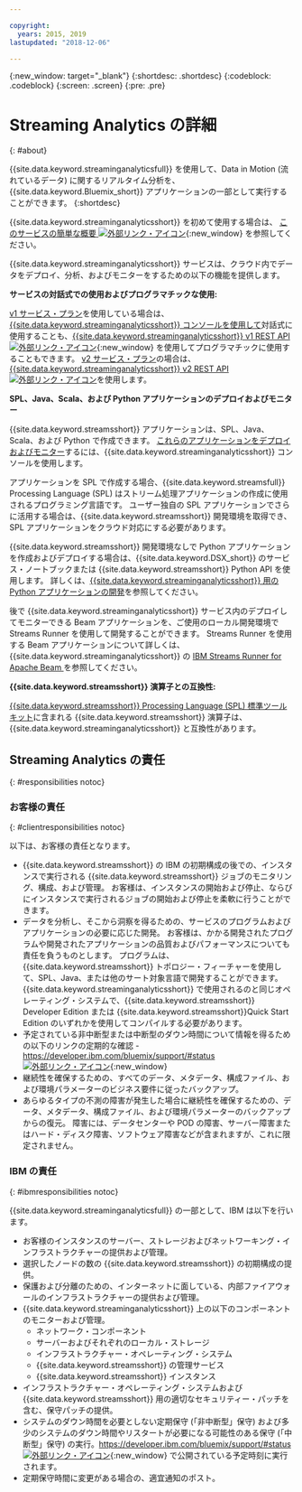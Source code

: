 ```yaml
---

copyright:
  years: 2015, 2019
lastupdated: "2018-12-06"

---
```


<!-- Attribute definitions -->
{:new_window: target="_blank"}
{:shortdesc: .shortdesc}
{:codeblock: .codeblock}
{:screen: .screen}
{:pre: .pre}

# Streaming Analytics の詳細
{: #about}

{{site.data.keyword.streaminganalyticsfull}} を使用して、Data in Motion (流れているデータ) に関するリアルタイム分析を、{{site.data.keyword.Bluemix_short}} アプリケーションの一部として実行することができます。
{:shortdesc}

{{site.data.keyword.streaminganalyticsshort}} を初めて使用する場合は、 [このサービスの簡単な概要 ![外部リンク・アイコン](../../icons/launch-glyph.svg "外部リンク・アイコン")](https://developer.ibm.com/streamsdev/docs/streaming-analytics-now-available-bluemix-2/){:new_window} を参照してください。

{{site.data.keyword.streaminganalyticsshort}} サービスは、クラウド内でデータをデプロイ、分析、およびモニターをするための以下の機能を提供します。

**サービスの対話式での使用およびプログラマチックな使用:**

[v1 サービス・プラン](/docs/services/StreamingAnalytics?topic=StreamingAnalytics-service_plans#service_plans)を使用している場合は、[{{site.data.keyword.streaminganalyticsshort}} コンソールを使用して](/docs/services/StreamingAnalytics?topic=StreamingAnalytics-console#console)対話式に使用することも、[{{site.data.keyword.streaminganalyticsshort}} v1 REST API ![外部リンク・アイコン](../../icons/launch-glyph.svg "外部リンク・アイコン")](https://{DomainName}/apidocs/streaming-analytics-v1){:new_window} を使用してプログラマチックに使用することもできます。 [v2 サービス・プラン](/docs/services/StreamingAnalytics?topic=StreamingAnalytics-service_plans#service_plans)の場合は、[{{site.data.keyword.streaminganalyticsshort}} v2 REST API ![外部リンク・アイコン](../../icons/launch-glyph.svg "外部リンク・アイコン")](https://{DomainName}/apidocs/streaming-analytics-v2)を使用します。

**SPL、Java、Scala、および Python アプリケーションのデプロイおよびモニター**

{{site.data.keyword.streamsshort}} アプリケーションは、SPL、Java、Scala、および Python で作成できます。 [これらのアプリケーションをデプロイおよびモニター](/docs/services/StreamingAnalytics?topic=StreamingAnalytics-t_deploytocloud)するには、{{site.data.keyword.streaminganalyticsshort}} コンソールを使用します。

アプリケーションを SPL で作成する場合、{{site.data.keyword.streamsfull}} Processing Language (SPL) はストリーム処理アプリケーションの作成に使用されるプログラミング言語です。 ユーザー独自の SPL アプリケーションでさらに活用する場合は、{{site.data.keyword.streamsshort}} 開発環境を取得でき、SPL アプリケーションをクラウド対応にする必要があります。

{{site.data.keyword.streamsshort}} 開発環境なしで Python アプリケーションを作成およびデプロイする場合は、{{site.data.keyword.DSX_short}} のサービス・ノートブックまたは {{site.data.keyword.streamsshort}} Python API を使用します。 詳しくは、[{{site.data.keyword.streaminganalyticsshort}} 用の Python アプリケーションの開発](/docs/services/StreamingAnalytics?topic=StreamingAnalytics-t_develop_apps_python)を参照してください。

後で {{site.data.keyword.streaminganalyticsshort}} サービス内のデプロイしてモニターできる Beam アプリケーションを、ご使用のローカル開発環境で Streams Runner を使用して開発することができます。 Streams Runner を使用する Beam アプリケーションについて詳しくは、{{site.data.keyword.streaminganalyticsshort}} の [IBM Streams Runner for Apache Beam ](/docs/services/StreamingAnalytics?topic=StreamingAnalytics-gs_beamrunner) を参照してください。


**{{site.data.keyword.streamsshort}} 演算子との互換性:**

[{{site.data.keyword.streamsshort}} Processing Language (SPL) 標準ツールキット](/docs/services/StreamingAnalytics?topic=StreamingAnalytics-compatible_toolkits)に含まれる {{site.data.keyword.streamsshort}} 演算子は、{{site.data.keyword.streaminganalyticsshort}} と互換性があります。

## Streaming Analytics の責任
{: #responsibilities notoc}

### お客様の責任
{: #clientresponsibilities notoc}

以下は、お客様の責任となります。

* {{site.data.keyword.streamsshort}} の IBM の初期構成の後での、インスタンスで実行される {{site.data.keyword.streamsshort}} ジョブのモニタリング、構成、および管理。 お客様は、インスタンスの開始および停止、ならびにインスタンスで実行されるジョブの開始および停止を柔軟に行うことができます。
* データを分析し、そこから洞察を得るための、サービスのプログラムおよびアプリケーションの必要に応じた開発。 お客様は、かかる開発されたプログラムや開発されたアプリケーションの品質およびパフォーマンスについても責任を負うものとします。 プログラムは、{{site.data.keyword.streamsshort}} トポロジー・フィーチャーを使用して、SPL、Java、または他のサート対象言語で開発することができます。 {{site.data.keyword.streaminganalyticsshort}} で使用されるのと同じオペレーティング・システムで、{{site.data.keyword.streamsshort}} Developer Edition または {{site.data.keyword.streamsshort}}Quick Start Edition のいずれかを使用してコンパイルする必要があります。
* 予定されている非中断型または中断型のダウン時間について情報を得るための以下のリンクの定期的な確認 - [https://developer.ibm.com/bluemix/support/#status ![外部リンク・アイコン](../../icons/launch-glyph.svg "外部リンク・アイコン")](https://developer.ibm.com/bluemix/support/#status){:new_window}  
* 継続性を確保するための、すべてのデータ、メタデータ、構成ファイル、および環境パラメーターのビジネス要件に従ったバックアップ。
* あらゆるタイプの不測の障害が発生した場合に継続性を確保するための、データ、メタデータ、構成ファイル、および環境パラメーターのバックアップからの復元。 障害には、データセンターや POD の障害、サーバー障害またはハード・ディスク障害、ソフトウェア障害などが含まれますが、これに限定されません。

### IBM の責任
{: #ibmresponsibilities notoc}

{{site.data.keyword.streaminganalyticsfull}} の一部として、IBM は以下を行います。

* お客様のインスタンスのサーバー、ストレージおよびネットワーキング・インフラストラクチャーの提供および管理。
* 選択したノードの数の {{site.data.keyword.streamsshort}} の初期構成の提供。
* 保護および分離のための、インターネットに面している、内部ファイアウォールのインフラストラクチャーの提供および管理。
* {{site.data.keyword.streaminganalyticsshort}} 上の以下のコンポーネントのモニターおよび管理。
	* ネットワーク・コンポーネント
	* サーバーおよびそれぞれのローカル・ストレージ
	* インフラストラクチャー・オペレーティング・システム
	* {{site.data.keyword.streamsshort}} の管理サービス
	* {{site.data.keyword.streamsshort}} インスタンス
* インフラストラクチャー・オペレーティング・システムおよび {{site.data.keyword.streamsshort}} 用の適切なセキュリティー・パッチを含む、保守パッチの提供。
* システムのダウン時間を必要としない定期保守 (「非中断型」保守) および多少のシステムのダウン時間やリスタートが必要になる可能性のある保守 (「中断型」保守) の実行。[https://developer.ibm.com/bluemix/support/#status ![外部リンク・アイコン](../../icons/launch-glyph.svg "外部リンク・アイコン")](https://developer.ibm.com/bluemix/support/#status){:new_window} で公開されている予定時刻に実行されます。
* 定期保守時間に変更がある場合の、適宜通知のポスト。
